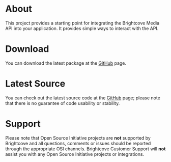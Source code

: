 About
=====

This project provides a starting point for integrating the Brightcove Media
API into your application. It provides simple ways to interact with the
API.

Download
========

You can download the latest package at the
[GitHub](http://github.com/brightcoveos/Java-MAPI-Wrapper) page.

Latest Source
=============

You can check out the latest source code at the
[GitHub](http://github.com/brightcoveos/Java-MAPI-Wrapper) page; please
note that there is no guarantee of code usability or stability.

Support
=======

Please note that Open Source Initiative projects are **not** supported by
Brightcove and all questions, comments or issues should be reported through
the appropriate OSI channels. Brightcove Customer Support will **not**
assist you with any Open Source Initiative projects or integrations.
